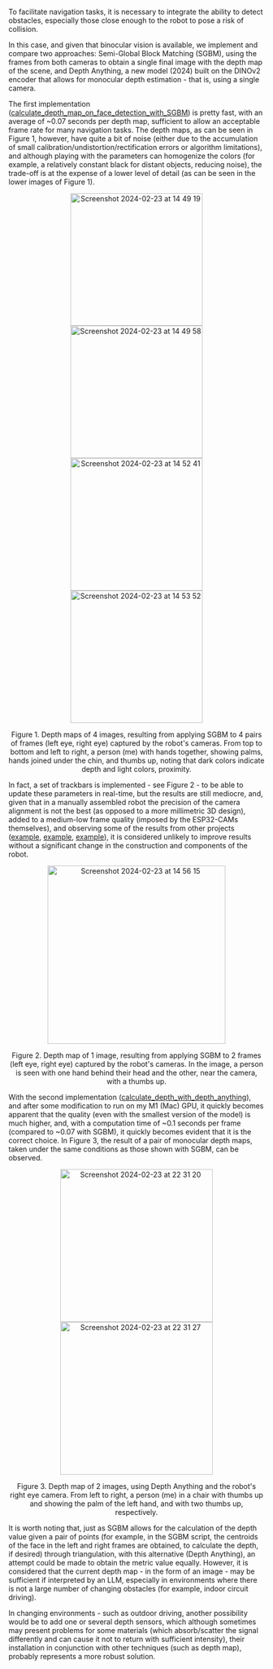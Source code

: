 To facilitate navigation tasks, it is necessary to integrate the ability to detect obstacles, especially those close enough to the robot to pose a risk of collision.

In this case, and given that binocular vision is available, we implement and compare two approaches: Semi-Global Block Matching (SGBM), using the frames from both cameras to obtain a single final image with the depth map of the scene, and Depth Anything, a new model (2024) built on the DINOv2 encoder that allows for monocular depth estimation - that is, using a single camera.

The first implementation ([calculate_depth_map_on_face_detection_with_SGBM](https://github.com/Any-Winter-4079/Transformer_Robot/blob/main/computer_code/depth/1_calculate_depth_map_on_face_detection_with_SGBM.py)) is pretty fast, with an average of ~0.07 seconds per depth map, sufficient to allow an acceptable frame rate for many navigation tasks. The depth maps, as can be seen in Figure 1, however, have quite a bit of noise (either due to the accumulation of small calibration/undistortion/rectification errors or algorithm limitations), and although playing with the parameters can homogenize the colors (for example, a relatively constant black for distant objects, reducing noise), the trade-off is at the expense of a lower level of detail (as can be seen in the lower images of Figure 1).
<div align="center">
  <img height="260" alt="Screenshot 2024-02-23 at 14 49 19" src="https://github.com/Any-Winter-4079/Transformer_Robot/assets/50542132/e4d4adcf-6741-4ce1-844c-7fc128922f0b">
  <img height="260" alt="Screenshot 2024-02-23 at 14 49 58" src="https://github.com/Any-Winter-4079/Transformer_Robot/assets/50542132/e4078b82-9b25-415f-8018-984ba6f97758">
  <img height="260" alt="Screenshot 2024-02-23 at 14 52 41" src="https://github.com/Any-Winter-4079/Transformer_Robot/assets/50542132/772da5c4-9278-4304-9934-6f03ece38620">
  <img height="260" alt="Screenshot 2024-02-23 at 14 53 52" src="https://github.com/Any-Winter-4079/Transformer_Robot/assets/50542132/e9c1a27c-c8e6-4654-a6f6-fd2e0ba246e2">
  <p>Figure 1. Depth maps of 4 images, resulting from applying SGBM to 4 pairs of frames (left eye, right eye) captured by the robot's cameras. From top to bottom and left to right, a person (me) with hands together, showing palms, hands joined under the chin, and thumbs up, noting that dark colors indicate depth and light colors, proximity.</p>
</div>

In fact, a set of trackbars is implemented - see Figure 2 - to be able to update these parameters in real-time, but the results are still mediocre, and, given that in a manually assembled robot the precision of the camera alignment is not the best (as opposed to a more millimetric 3D design), added to a medium-low frame quality (imposed by the ESP32-CAMs themselves), and observing some of the results from other projects ([example](https://www.youtube.com/watch?v=zDCLaCIGhD8), [example](https://www.youtube.com/watch?v=jhOTm3MZDaY), [example](https://www.youtube.com/watch?v=gffZ3S9pBUE)), it is considered unlikely to improve results without a significant change in the construction and components of the robot.

<div align="center">
  <img width="350" alt="Screenshot 2024-02-23 at 14 56 15" src="https://github.com/Any-Winter-4079/Transformer_Robot/assets/50542132/2beae73d-f598-4e56-b0a6-693631185265">
  <p>Figure 2. Depth map of 1 image, resulting from applying SGBM to 2 frames (left eye, right eye) captured by the robot's cameras. In the image, a person is seen with one hand behind their head and the other, near the camera, with a thumbs up.</p>
</div>

With the second implementation ([calculate_depth_with_depth_anything](https://github.com/Any-Winter-4079/Transformer_Robot/blob/main/computer_code/depth/2_calculate_depth_with_depth_anything.py)), and after some modification to run on my M1 (Mac) GPU, it quickly becomes apparent that the quality (even with the smallest version of the model) is much higher, and, with a computation time of ~0.1 seconds per frame (compared to ~0.07 with SGBM), it quickly becomes evident that it is the correct choice. In Figure 3, the result of a pair of monocular depth maps, taken under the same conditions as those shown with SGBM, can be observed.

<div align="center">
  <img height="300" alt="Screenshot 2024-02-23 at 22 31 20" src="https://github.com/Any-Winter-4079/Transformer_Robot/assets/50542132/d7c44fdb-b142-47f8-a30d-ae4e30176ca4">
<img height="300" alt="Screenshot 2024-02-23 at 22 31 27" src="https://github.com/Any-Winter-4079/Transformer_Robot/assets/50542132/580956d8-7bf5-452e-9928-709c8a5bc7e4">
  <p>Figure 3. Depth map of 2 images, using Depth Anything and the robot's right eye camera. From left to right, a person (me) in a chair with thumbs up and showing the palm of the left hand, and with two thumbs up, respectively.</p>
</div>

It is worth noting that, just as SGBM allows for the calculation of the depth value given a pair of points (for example, in the SGBM script, the centroids of the face in the left and right frames are obtained, to calculate the depth, if desired) through triangulation, with this alternative (Depth Anything), an attempt could be made to obtain the metric value equally. However, it is considered that the current depth map - in the form of an image - may be sufficient if interpreted by an LLM, especially in environments where there is not a large number of changing obstacles (for example, indoor circuit driving).

In changing environments - such as outdoor driving, another possibility would be to add one or several depth sensors, which although sometimes may present problems for some materials (which absorb/scatter the signal differently and can cause it not to return with sufficient intensity), their installation in conjunction with other techniques (such as depth map), probably represents a more robust solution.
